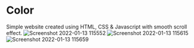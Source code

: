 # Color
 Simple website created using HTML, CSS & Javascript with smooth scroll effect.
![Screenshot 2022-01-13 115552](https://user-images.githubusercontent.com/87568138/149277154-9a731406-cadb-4ea2-9742-e37ca571ebf7.png)
![Screenshot 2022-01-13 115615](https://user-images.githubusercontent.com/87568138/149277165-3fe91fad-94cc-4604-89c3-09f7ee8c5728.png)
![Screenshot 2022-01-13 115659](https://user-images.githubusercontent.com/87568138/149277172-c592edd5-ff42-4f6f-b785-f3c49f9858f4.png)
